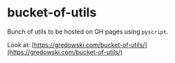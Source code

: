 # bucket-of-utils

Bunch of utils to be hosted on GH pages using `pyscript`.

Look at: [https://gredowski.com/bucket-of-utils/](https://gredowski.com/bucket-of-utils/)
